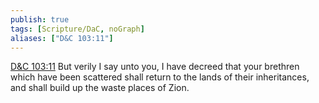 ```yaml
---
publish: true
tags: [Scripture/DaC, noGraph]
aliases: ["D&C 103:11"]
---
```

[D&C 103:11](https://churchofjesuschrist.org/study/scriptures/dc-testament/dc/103?lang=eng&id=p11#p11) But verily I say unto you, I have decreed that your brethren which have been scattered shall return to the lands of their inheritances, and shall build up the waste places of Zion.
